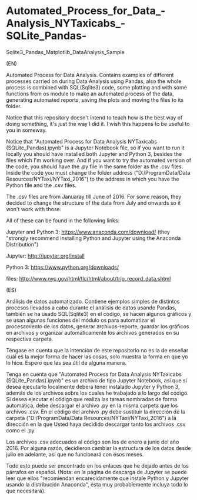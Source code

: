 # Automated_Process_for_Data_-Analysis_NYTaxicabs_-SQLite_Pandas-
Sqlite3_Pandas_Matplotlib_DataAnalysis_Sample

(EN) 

Automated Process for Data Analysis. Contains examples of different processes carried on during Data Analysis using Pandas, also the whole process is combined with SQL(Sqlite3) code, some plotting and with some functions from os module to make an automated process of the data, generating automated reports, saving the plots and moving the files to its folder. 

Notice that this repository doesn't intend to teach how is the best way of doing something, it's just the way I did it. I wish this happens to be useful to you in someway.

Notice that "Automated Process for Data Analysis NYTaxicabs (SQLite_Pandas).ipynb" is a Jupyter Notebook file, so if you want to run it locally you should have installed both Jupyter and Python 3, besides the files which I'm working over. And if you want to try the automated version of the code, you should have the .py file in the same folder as the .csv files. Inside the code you must change the folder address ("D:/ProgramData/Data Resources/NYTaxi/NYTaxi_2016") to the address in which you have the Python file and the .csv files.

The .csv files are from Januaray till June of 2016. For some reason, they decided to change the structure of the data from July and onwards so it won't work with those.

All of these can be found in the following links:

Jupyter and Python 3: https://www.anaconda.com/download/ (they "strongly recommend installing Python and Jupyter using the Anaconda Distribution")

Jupyter: http://jupyter.org/install

Python 3: https://www.python.org/downloads/

files: http://www.nyc.gov/html/tlc/html/about/trip_record_data.shtml

(ES) 

Análisis de datos automatizado. Contiene ejemplos simples de distintos procesos llevados a cabo durante el análisis de datos usando Pandas, también se ha usado SQL(Sqlite3) en el código, se hacen algunos gráficos y se usan algunas funciones del módulo os para automatizar el procesamiento de los datos, generar archivos-reporte, guardar los gráficos en archivos y organizar automáticamente los archivos generados en su respectiva carpeta. 

Téngase en cuenta que la intención de este repositorio no es la de enseñar cuál es la mejor forma de hacer las cosas, solo muestra la forma en que yo lo hice. Espero que les sea útil de alguna manera.

Tenga en cuenta que "Automated Process for Data Analysis NYTaxicabs (SQLite_Pandas).ipynb" es un archivo de tipo Jupyter Notebook, así que si desea ejecutarlo localmente deberá tener instalado Jupyter y Python 3, además de los archivos sobre los cuales he trabajado a lo largo del código. Si desea ejecutar el código que realiza las tareas nombradas de forma automática, debe descargar el archivo .py en la misma carpeta que los archivos .csv. En el código del archivo .py debe sustituir la dirección de la carpeta ("D:/ProgramData/Data Resources/NYTaxi/NYTaxi_2016") a la dirección en la que Usted haya decidido descargar tanto los archivos .csv como el .py

Los archivos .csv adecuados al código son los de enero a junio del año 2016. Por alguna razón, decidieron cambiar la estructura de los datos desde julio en adelante, así que no funcionará con esos meses.

Todo esto puede ser encontrado en los enlaces que he dejado antes de los párrafos en español. (Nota: en la página de descarga de Jupyter se puede leer que ellos "recomiendan encarecidamente que instale Python y Jupyter usando la distribución Anaconda", ésta muy probablemente incluya todo lo que necesitará).
